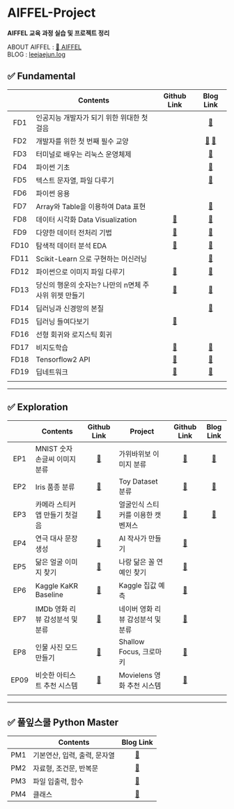 # AIFFEL-Project
__AIFFEL 교육 과정 실습 및 프로젝트 정리__

ABOUT AIFFEL : [:school: AIFFEL](https://aiffel.io/)  
BLOG : [leejaejun.log](https://velog.io/@leejaejun)

## :white_check_mark: Fundamental
||Contents|Github Link|Blog Link|
|:----:|----|:----:|:----:|
|FD1|인공지능 개발자가 되기 위한 위대한 첫걸음||[:memo:](https://velog.io/@leejaejun/AIFFEL-FD-01-%EA%B0%9C%EB%B0%9C-%ED%99%98%EA%B2%BD)|
|FD2|개발자를 위한 첫 번째 필수 교양||[:memo:](https://velog.io/@leejaejun/AIFFEL-FD-01-Git-Github) [:memo:](https://velog.io/@leejaejun/AIFFEL-FD-01-2-Jupyter-Notebook-%EB%A7%88%ED%81%AC%EB%8B%A4%EC%9A%B4)|
|FD3|터미널로 배우는 리눅스 운영체제||[:memo:](https://velog.io/@leejaejun/AIFFEL-FD-02-%EB%A6%AC%EB%88%85%EC%8A%A4-%EC%9A%B4%EC%98%81%EC%B2%B4%EC%A0%9C)|
|FD4|파이썬 기초||[:memo:](https://velog.io/@leejaejun/AIFFEL-FD-04-%ED%8C%8C%EC%9D%B4%EC%8D%ACPython-%EA%B8%B0%EC%B4%88)|
|FD5|텍스트 문자열, 파일 다루기||[:memo:](https://velog.io/@leejaejun/AIFFEL-FD-05-%EB%AC%B8%EC%9E%90%EC%97%B4-%ED%8C%8C%EC%9D%BC-%EB%8B%A4%EB%A3%A8%EA%B8%B0)|
|FD6|파이썬 응용|||
|FD7|Array와 Table을 이용하여 Data 표현||[:memo:](https://velog.io/@leejaejun/AIFFEL-FD-06-Numpy-Pandas)|
|FD8|데이터 시각화 Data Visualization|[:link:](https://github.com/jaejunlee96/AIFFEL-Project/blob/master/Fundamental/FD08_Data_Visualization.ipynb)|[:memo:]()|
|FD9|다양한 데이터 전처리 기법|[:link:](https://github.com/jaejunlee96/AIFFEL-Project/blob/master/Fundamental/FD09_Data_Preprocessing.ipynb)|[:memo:](https://velog.io/@leejaejun/AIFFEL-FD-08-%EB%8D%B0%EC%9D%B4%ED%84%B0-%EC%A0%84%EC%B2%98%EB%A6%AC-Data-Preprocessing)|
|FD10|탐색적 데이터 분석 EDA|[:link:](https://github.com/jaejunlee96/AIFFEL-Project/blob/master/Fundamental/FD10_EDA.ipynb)|[:memo:](https://velog.io/@leejaejun/AIFFEL-FD-09-%ED%83%90%EC%83%89%EC%A0%81-%EB%8D%B0%EC%9D%B4%ED%84%B0-%EB%B6%84%EC%84%9D-EDA)|
|FD11|Scikit-Learn 으로 구현하는 머신러닝||[:memo:](https://velog.io/@leejaejun/AIFFEL-FD-10-%EB%A8%B8%EC%8B%A0%EB%9F%AC%EB%8B%9D-%EC%95%8C%EA%B3%A0%EB%A6%AC%EC%A6%98%EA%B3%BC-Scikit-learn)|
|FD12|파이썬으로 이미지 파일 다루기|[:link:](https://github.com/jaejunlee96/AIFFEL-Project/blob/master/Fundamental/FD12_Image_with_Pillow_OpenCV.ipynb)|[:memo:](https://velog.io/@leejaejun/AIFFEL-FD-11-%ED%8C%8C%EC%9D%B4%EC%8D%AC%EC%9C%BC%EB%A1%9C-%EC%9D%B4%EB%AF%B8%EC%A7%80-%ED%8C%8C%EC%9D%BC-%EB%8B%A4%EB%A3%A8%EA%B8%B0-Pillow-OpenCV)|
|FD13|당신의 행운의 숫자는? 나만의 n면체 주사위 위젯 만들기|[:link:](https://github.com/jaejunlee96/AIFFEL-Project/blob/f8c42f660afa5b3ec3e6f626d3beab37f0e91a17/Fundamental/FD13_N-Syroid_Dice_with_Class.ipynb)|[:memo:](https://velog.io/@leejaejun/AIFFEL-FD-12-%EA%B0%9D%EC%B2%B4-%EC%A7%80%ED%96%A5-%ED%94%84%EB%A1%9C%EA%B7%B8%EB%9E%98%EB%B0%8D-OOP)|
|FD14|딥러닝과 신경망의 본질||[:memo:](https://velog.io/@leejaejun/AIFFEL-FD-13-%EB%94%A5%EB%9F%AC%EB%8B%9D%EA%B3%BC-%EC%8B%A0%EA%B2%BD%EB%A7%9D%EC%9D%98-%EB%B3%B8%EC%A7%88)|
|FD15|딥러닝 들여다보기|[:link:](https://github.com/jaejunlee96/AIFFEL-Project/blob/5f5b521e4551219cc35cc676a1a7a3f967de7dee/Fundamental/FD15_Deep_Learning_with_Numpy.ipynb)||
|FD16|선형 회귀와 로지스틱 회귀|||
|FD17|비지도학습|[:link:](https://github.com/jaejunlee96/AIFFEL-Project/blob/5f5b521e4551219cc35cc676a1a7a3f967de7dee/Fundamental/FD17_Unsupervised_Learning.ipynb)|[:memo:](https://velog.io/@leejaejun/AIFFEL-FD-14-%EB%B9%84%EC%A7%80%EB%8F%84%ED%95%99%EC%8A%B5-Unsupervised-Learning)|
|FD18|Tensorflow2 API|[:link:](https://github.com/jaejunlee96/AIFFEL-Project/blob/5f5b521e4551219cc35cc676a1a7a3f967de7dee/Fundamental/FD18_Tensorflow2_API.ipynb)|[:memo:](https://velog.io/@leejaejun/AIFFEL-FD-15-Tensorflow2-API)|
|FD19|딥네트워크|[:link:](https://github.com/jaejunlee96/AIFFEL-Project/blob/master/Fundamental/FD19_Deep_Network.ipynb)|[:memo:](https://velog.io/@leejaejun/AIFFEL-FD-16-%EB%94%A5%EB%84%A4%ED%8A%B8%EC%9B%8C%ED%81%AC)
|||||

----
## :white_check_mark: Exploration
||Contents|Github Link|Project|Github Link|Blog Link|
|:----:|----|:----:|----|:----:|:----:|
|EP1|MNIST 숫자 손글씨 이미지 분류|[:link:](https://github.com/jaejunlee96/AIFFEL-Project/blob/master/Exploration/EP01_MNIST.ipynb)|가위바위보 이미지 분류|[:link:](https://github.com/jaejunlee96/AIFFEL-Project/blob/master/Exploration/EP01_Rock-Paper-Scissors.ipynb)|[:memo:](https://velog.io/@leejaejun/AIFFEL-EP-01-Image-Classification)|
|EP2|Iris 품종 분류|[:link:](https://github.com/jaejunlee96/AIFFEL-Project/blob/master/Exploration/EP02_Iris_Classification.ipynb)|Toy Dataset 분류|[:link:](https://github.com/jaejunlee96/AIFFEL-Project/blob/master/Exploration/EP02_Toy_Dataset_Classification.ipynb)|[:memo:](https://github.com/jaejunlee96/AIFFEL-Project/blob/master/Exploration/EP04_Text_Generation_Shakespeare.ipynb)|
|EP3|카메라 스티커앱 만들기 첫걸음|[:link:](https://github.com/jaejunlee96/AIFFEL-Project/blob/master/Exploration/EP03_Face_Recognition_Sticker_Application.ipynb)|얼굴인식 스티커를 이용한 캣벤져스|[:link:](https://github.com/jaejunlee96/AIFFEL-Project/blob/master/Exploration/EP03_Face_Recognition_Cat_Avengers.ipynb)|[:memo:](https://velog.io/@leejaejun/AIFFEL-EP-03-Face-Recognition)|
|EP4|연극 대사 문장 생성|[:link:](https://github.com/jaejunlee96/AIFFEL-Project/blob/master/Exploration/EP04_Text_Generation_Shakespeare.ipynb)|AI 작사가 만들기|[:link:](https://github.com/jaejunlee96/AIFFEL-Project/blob/master/Exploration/EP04_Text_Generation_Shakespeare.ipynb)||
|EP5|닮은 얼굴 이미지 찾기|[:link:](https://github.com/jaejunlee96/AIFFEL-Project/blob/master/Exploration/EP05_Face_Embedding_Similarity.ipynb)|나랑 닮은 꼴 연예인 찾기|[:link:](https://github.com/jaejunlee96/AIFFEL-Project/blob/master/Exploration/EP05_Look-alike_Celebrities.ipynb)||
|EP6|Kaggle KaKR Baseline|[:link:](https://github.com/jaejunlee96/AIFFEL-Project/blob/master/Exploration/EP06_Kaggle_KaKR_Baseline.ipynb)|Kaggle 집값 예측|[:link:](https://github.com/jaejunlee96/AIFFEL-Project/blob/master/Exploration/EP06_Kaggle_House_Price_Prediction.ipynb)||
|EP7|IMDb 영화 리뷰 감성분석 및 분류|[:link:](https://github.com/jaejunlee96/AIFFEL-Project/blob/master/Exploration/EP07_Text_Sentiment_Classification.ipynb)|네이버 영화 리뷰 감성분석 및 분류|[:link:](https://github.com/jaejunlee96/AIFFEL-Project/blob/master/Exploration/EP07_Naver_Movie_Sentiment_Classification.ipynb)||
|EP8|인물 사진 모드 만들기|[:link:](https://github.com/jaejunlee96/AIFFEL-Project/blob/master/Exploration/EP08_Image_Segmentation_Shallow_Focus.ipynb)|Shallow Focus, 크로마키|[:link:](https://github.com/jaejunlee96/AIFFEL-Project/blob/master/Exploration/EP08_Image_Segmentation_Project.ipynb)||
|EP09|비숫한 아티스트 추천 시스템|[:link:](https://github.com/jaejunlee96/AIFFEL-Project/blob/master/Exploration/EP09_Recommender_Sysyem_Baseline.ipynb)|Movielens 영화 추천 시스템|[:link:](https://github.com/jaejunlee96/AIFFEL-Project/blob/master/Exploration/EP09_Moivelens_Recommender_Sysyem.ipynb)||
|||||

----
## :white_check_mark: 풀잎스쿨  Python Master
||Contents|Blog Link|
|:----:|----|:----:|
|PM1|기본연산, 입력, 출력, 문자열|[:memo:](https://velog.io/@leejaejun/AIFFEL-Python-Master-%ED%95%B5%EC%8B%AC%EC%A0%95%EB%A6%AC-01)|
|PM2|자료형, 조건문, 반복문|[:memo:](https://velog.io/@leejaejun/AIFFEL-Python-Master-%ED%95%B5%EC%8B%AC%EC%A0%95%EB%A6%AC-02-%EC%9E%90%EB%A3%8C%ED%98%95-%EC%A1%B0%EA%B1%B4%EB%AC%B8-%EB%B0%98%EB%B3%B5%EB%AC%B8)|
|PM3|파일 입출력, 함수|[:memo:](https://velog.io/@leejaejun/AIFFEL-Python-Master-%ED%95%B5%EC%8B%AC%EC%A0%95%EB%A6%AC-03-%ED%8C%8C%EC%9D%BC-%EC%9E%85%EC%B6%9C%EB%A0%A5-%ED%95%A8%EC%88%98)|
|PM4|클래스|[:memo:](https://velog.io/@leejaejun/AIFFEL-Python-Master-%ED%95%B5%EC%8B%AC%EC%A0%95%EB%A6%AC-04-%ED%81%B4%EB%9E%98%EC%8A%A4)|

